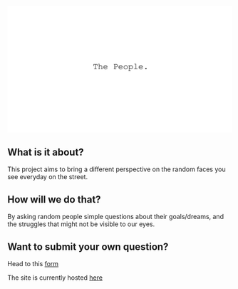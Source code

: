 ![The People Gif](https://github.com/d4nky/The-People-project/blob/main/materials/The%20People%20Gif.gif?raw=true)
## What is it about?
This project aims to bring a different perspective on the random faces you see everyday on the street.
## How will we do that?
By asking random people simple questions about their goals/dreams, and the struggles that might not be visible to our eyes.
## Want to submit your own question?
Head to this [form](https://docs.google.com/forms/d/e/1FAIpQLSfgqkUxtfkX2qIWqZHOvBxBubeT9N0ztqzRRK8z0a9epZFWxg/viewform?usp=sf_link)

The site is currently hosted [here](https://the-people-project.netlify.app/#the-people)
